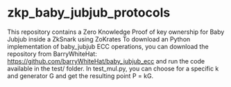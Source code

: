 # zkp_baby_jubjub_protocols
This repository contains a Zero Knowledge Proof of key ownership for Baby Jubjub inside a ZkSnark using ZoKrates
To download an Python implementation of baby_jubjub ECC operations, you can download the repository from BarryWhiteHat: https://github.com/barryWhiteHat/baby_jubjub_ecc and run the code available in the test/ folder. 
In test_mul.py, you can choose for a specific k and generator G and get the resulting point P = kG.